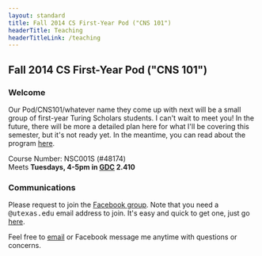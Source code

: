 ```yaml
---
layout: standard
title: Fall 2014 CS First-Year Pod ("CNS 101")
headerTitle: Teaching
headerTitleLink: /teaching
---
```


## Fall 2014 CS First-Year Pod ("CNS 101")

### Welcome

Our Pod/CNS101/whatever name they come up with next will be a small group of first-year Turing Scholars students. I can't wait to meet you! In the future, there will be more a detailed plan here for what I'll be covering this semester, but it's not ready yet. In the meantime, you can read about the program [here](https://www.cs.utexas.edu/undergraduate-program/student-engagement-and-support/360-connections/cns-101).

Course Number: NSC001S (#48174)<br/>
Meets **Tuesdays, 4-5pm in [GDC](http://www.utexas.edu/maps/main/buildings/gdc.html) 2.410**

### Communications

Please request to join the [Facebook group](https://www.facebook.com/groups/622145304569459/). Note that you need a <tt>@utexas.edu</tt> email address to join. It's easy and quick to get one, just go [here](https://get.utmail.utexas.edu/).

Feel free to [email](http://mattb.name/contact) or Facebook message me anytime with questions or concerns.